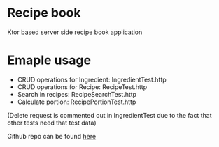 # Recipe book

Ktor based server side recipe book application

# Emaple usage

- CRUD operations for Ingredient: IngredientTest.http
- CRUD operations for Recipe: RecipeTest.http
- Search in recipes: RecipeSearchTest.http
- Calculate portion: RecipePortionTest.http

(Delete request is commented out in IngredientTest due to the fact that other tests need that test data)

Github repo can be found [here](https://github.com/becgabi/recipe-book)
